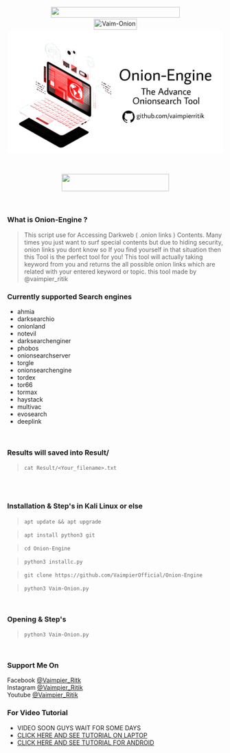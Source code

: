 
<p align="center">
<img src="https://img.shields.io/badge/Onion--Engine-Accessing%20Darkwebb%20Contents-blue" width="300" height="25"><br>
<img title="Vaim-Onion" src="https://img.shields.io/badge/version-1.0-red" width="100" height="25"><br>
<img src="title.png"><br>
</center>
</p>
<br>
<p align="center">
<img src="https://img.shields.io/badge/Made%20In-India-orange" width="250" height="40"><br>
</p>
<br>

### What is Onion-Engine ?
> This script use for Accessing Darkweb ( .onion links ) Contents.
> Many times you just want to surf special 
contents but due to hiding security, onion links you dont know so If you find yourself in that 
situation then this Tool is the perfect tool for you!
> This tool will actually taking keyword
from you and returns the all possible onion links which are related with
your entered keyword or topic.
> this tool made by @vaimpier_ritik

### Currently supported Search engines
- ahmia
- darksearchio
- onionland
- notevil
- darksearchenginer
- phobos
- onionsearchserver
- torgle
- onionsearchengine
- tordex
- tor66
- tormax
- haystack
- multivac
- evosearch
- deeplink

<br>

### Results will saved into Result/
 
> `cat Result/<Your_filename>.txt`
<br>

<br>

### Installation & Step's in Kali Linux or else
 
> `apt update && apt upgrade`

> `apt install python3 git`

> `cd Onion-Engine`  

> `python3 installc.py`

> `git clone https://github.com/VaimpierOfficial/Onion-Engine`
 
> `python3 Vaim-Onion.py` 

<br>

### Opening & Step's
 
> `python3 Vaim-Onion.py`

<br>

### Support Me On
Facebook [@Vaimpier_Ritk](https://www.facebook.com/vaimpier.ritik.143)<br>
Instagram [@Vaimpier_Ritik](https://instagram.com/vaimpier_ritik)<br>
Youtube [@Vaimpier_Ritik](https://www.youtube.com/channel/UCDWhaLh7OIKzH4Bk952l7Iw)


### For Video Tutorial
- VIDEO SOON GUYS WAIT FOR SOME DAYS
- <a href="https://www.youtube.com/watch?v=sBZEcIDVYY8"> CLICK HERE AND SEE TUTORIAL ON LAPTOP</a>
- <a href="https://www.youtube.com/watch?v=uZZlT9IeeFM"> CLICK HERE AND SEE TUTORIAL FOR ANDROID</a>
